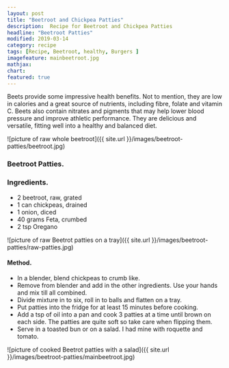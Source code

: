 ```yaml
---
layout: post
title: "Beetroot and Chickpea Patties"
description:  Recipe for Beetroot and Chickpea Patties
headline: "Beetroot Patties"
modified: 2019-03-14
category: recipe
tags: [Recipe, Beetroot, healthy, Burgers ]
imagefeature: mainbeetroot.jpg
mathjax: 
chart:
featured: true
---
```

<style>

	

		.post-template .notepad-post-content > div:not(.notepad-post-title) p:first-child {

			    font-size: 1rem;
		
		}

		.notepad-post-title h1{

        	color: #e51843!important;
    	}

</style>



Beets provide some impressive health benefits. Not to mention, they are low in calories and a great source of nutrients, including fibre, folate and vitamin C. Beets also contain nitrates and pigments that may help lower blood pressure and improve athletic performance. They are delicious and versatile, fitting well into a healthy and balanced diet.

![picture of raw whole beetroot]({{ site.url }}/images/beetroot-patties/beetroot.jpg)

### Beetroot Patties.

### Ingredients.

+ 2 beetroot, raw, grated
+ 1 can chickpeas, drained
+ 1 onion, diced
+ 40 grams Feta, crumbed
+ 2 tsp Oregano

![picture of raw Beetrot patties on a tray]({{ site.url }}/images/beetroot-patties/raw-patties.jpg)

#### Method.

+ In a blender, blend chickpeas to crumb like.
+ Remove from blender and add in the other ingredients. Use your hands and mix till all combined.
+ Divide mixture in to six, roll in to balls and flatten on a tray.
+ Put patties into the fridge for at least 15 minutes before cooking.
+ Add a tsp of oil into a pan and cook 3 patties at a time until brown on each side. The patties are quite soft so take care when flipping them.
+ Serve in a toasted bun or on a salad. I had mine with roquette and tomato.

![picture of cooked Beetrot patties with a salad]({{ site.url }}/images/beetroot-patties/mainbeetroot.jpg)

